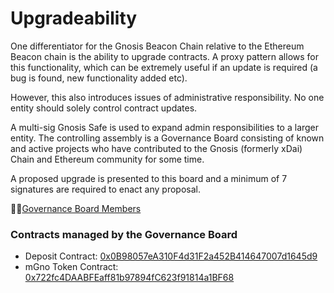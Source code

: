 # Upgradeability

One differentiator for the Gnosis Beacon Chain relative to the Ethereum Beacon chain is the ability to upgrade contracts. A proxy pattern allows for this functionality, which can be extremely useful if an update is required (a bug is found, new functionality added etc).&#x20;

However, this also introduces issues of administrative responsibility. No one entity should solely control contract updates.

A multi-sig Gnosis Safe is used to expand admin responsibilities to a larger entity. The controlling assembly is a Governance Board consisting of known and active projects who have contributed to the Gnosis (formerly xDai) Chain and Ethereum community for some time.&#x20;

A proposed upgrade is presented to this board and a minimum of 7 signatures are required to enact any proposal.

:judge:[Governance Board Members](https://www.xdaichain.com/for-users/governance#current-governing-board)

### Contracts managed by the Governance Board

* Deposit Contract: [0x0B98057eA310F4d31F2a452B414647007d1645d9](https://blockscout.com/xdai/mainnet/address/0x0B98057eA310F4d31F2a452B414647007d1645d9/read-contract)
* mGno Token Contract: [0x722fc4DAABFEaff81b97894fC623f91814a1BF68](https://blockscout.com/xdai/mainnet/address/0x722fc4DAABFEaff81b97894fC623f91814a1BF68/read-contract)

